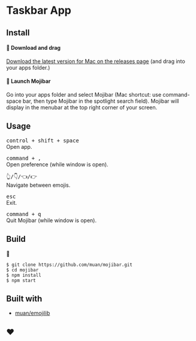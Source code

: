 # Taskbar App


## Install

#### :triangular_flag_on_post: Download and drag

[Download the latest version for Mac on the releases page](https://github.com/marcopizarro/taskbarapp/releases) (and drag into your apps folder.)



#### :triangular_flag_on_post: Launch Mojibar

Go into your apps folder and select Mojibar (Mac shortcut: use command-space bar, then type Mojibar in the spotlight search field). Mojibar will display in the menubar at the top right corner of your screen.

## Usage

<kbd>control + shift + space</kbd><br>
Open app.

<kbd>command + ,</kbd><br>
Open preference (while window is open).

<kbd>👆/👇/👈/👉</kbd><br>
Navigate between emojis.

<kbd>esc</kbd><br>
Exit.

<kbd>command + q</kbd><br>
Quit Mojibar (while window is open).

## Build

:construction:

```
$ git clone https://github.com/muan/mojibar.git
$ cd mojibar
$ npm install
$ npm start
```

## Built with


- [muan/emojilib](https://github.com/muan/emojilib)

## :heart:
